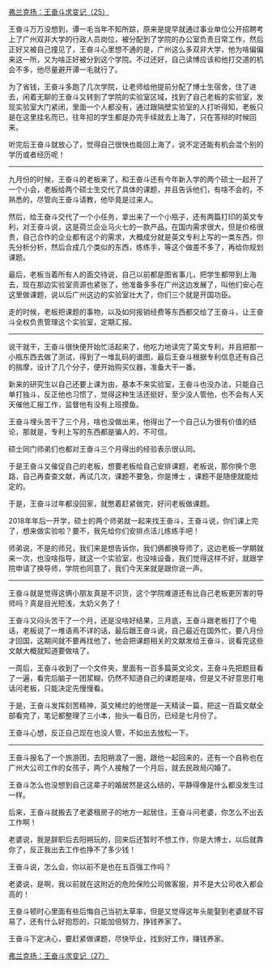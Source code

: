 <p></p><a href="https://zhuanlan.zhihu.com/p/62045067" data-draft-node="block" data-draft-type="link-card" data-image="https://picx.zhimg.com/v2-247bc11d8e95cf363272ac5417420945_qhd.jpg?source=d16d100b" data-image-width="1007" data-image-height="377" class="internal">弗兰克扬：王奋斗求变记（25）</a><p data-pid="sJOsYDaD">王奋斗万万没想到，谭一毛当年不知所踪，原来是提早就通过事业单位公开招聘考上了广州双非大学的行政人员岗位，被分配到了学院的办公室负责日常工作，然后正好又被自己撞见了，王奋斗心里想不通的是，广州这么多双非大学，他为啥偏偏来这一所，又为啥正好被分到这个学院。不过还好，自己读博应该和他打交道的机会不多，他尽量避开谭一毛就行了。</p><p data-pid="CDyxAV3j">为了省钱，王奋斗多跑了几次学院，让老师给他提前分配了博士生宿舍，住了进去，闲着无聊的王奋斗又转到了学院的实验室区域，找到了自己老板的实验室，发现实验室大门紧闭，里面一个人都没有，通过跟隔壁实验室的人打听得知，老板只是在这里挂名而已，往年招的学生都是办完手续就去上海了，只在答辩的时候回来。</p><p data-pid="ZVijfMIJ">听完后王奋斗就放心了，觉得自己很快也能回上海了，说不定还能有机会混个别的学历或者经历呢！</p><hr><p data-pid="fT6tixid">九月份的时候，王奋斗的老板来了，和王奋斗还有今年新入学的两个硕士一起开了一个小会，老板给两个硕士生交代了具体的课题，并且告诉他们，有啥不会的，不熟悉的，尽管向王奋斗请教，他毕竟是过来人。</p><p data-pid="f_L9aiFh">然后，给王奋斗交代了一个小任务，拿出来了一个小瓶子，还有两篇打印的英文专利，对王奋斗说，这是荷兰企业马火七的一款产品，在国内需求很大，但是价格很贵，自己合作的企业都有这个的需求，大概成分就是英文专利上写的一类东西，你先分析分析，然后合成几个类似的东西，练练手，等这个做差不多了，再给你规划课题。</p><p data-pid="2egcNO0J">最后，老板当着所有人的面交待说，自己以前都是图省事儿，把学生都带到上海去，现在那边实验室资源也紧张了，他准备多多在广州这边发展了，叫他们安心在这里做课题，说以后广州这边的实验室壮大了，你们三个就是开国功臣。</p><p data-pid="o7d9Cf9c">走的时候，老板把课题的事物，以及如何报销经费等东西都交给了王奋斗，让王奋斗全权负责管理这个实验室，定期汇报。</p><hr><p data-pid="49AkqdE_">说干就干，王奋斗很快便开始忙活起来了，他吃力地读完了英文专利，并且把那一小瓶东西去做了测试，得到了一堆乱码的谱图，最后王奋斗根据专利信息还有自己的揣摩，设计了几个分子，便开始购买仪器，准备大干一番。</p><p data-pid="CubfYs_-">新来的研究生以自己还要上课为由，基本不来实验室，王奋斗也没办法，只能自己单打独斗，反正他也习惯了，觉得这种生活还挺好，至少没人管他，也不会有人天天催他汇报工作，监督他有没有上班摸鱼。</p><p data-pid="4CR2JzL_">王奋斗埋头苦干了三个月，啥也没做出来，他得出了一个自己认为很有价值的结论，那就是，专利上写的东西都是骗人的，不可信。</p><p data-pid="9sAYpgmM">硕士同门师弟们也都对王奋斗三个月得出的经验表示很认同。</p><p data-pid="VF_Z8M1a">于是王奋斗又催促自己的老板，想要老板给自己安排课题，老板说，那你换个思路，自己再查查文献，再试几次，课题不要急，你是博士 ，课题不是随便就能给定的。</p><p data-pid="KrGlU8Mr">于是，王奋斗过年都没回家，就憋着赶紧做完，好问老板做课题。</p><p data-pid="-bFfsIcB">2018年年后一开学，硕士的两个师弟就一起来找王奋斗，王奋斗说，你们课上完了，想来做实验啦？要不，我先给你们安排点活儿练练手吧！</p><p data-pid="1oWx8Rng">师弟说，不是的师兄，我们来是想告诉你，我们俩都换导师了，这边老板一学期就来一次，也没啥指导，就这一个实验室，也没啥设备，我们觉得这样不好，就跟学院申请了换导师，学院也同意了，我们今天来就是跟你说一声。</p><hr><p data-pid="IVrOYWe8">王奋斗就是觉得这俩小朋友真是不识货，这个学院难道还有比自己老板更厉害的导师吗？真是目光短浅，太奶义务了！</p><p data-pid="XQ25HU9_">王奋斗又闷头苦干了一个月，还是没啥好结果，三月底，王奋斗跟老板打了个电话，老板说了一堆语焉不详的话，最后跟王奋斗说，自己最近在国外忙，要八月份才回国，这期间就不要再找他了，他会把课题相关的文献发给王奋斗，说看完这些文献大概就知道要做啥了。</p><p data-pid="qa6QklAt">一周后，王奋斗收到了一个文件夹，里面有一百多篇英文论文，王奋斗先把题目看了一遍，看完后脑子一团浆糊，仍然不知道自己的课题是啥，但是又不好意思打电话问老板，只能决定先慢慢看。</p><p data-pid="qGrs4oK9">于是，王奋斗发挥刻苦精神，英文稀烂的他愣是一天精读一篇，把这一百篇文献全部看完了，笔记都整理了三小本，抬头一看日历，已经是七月份了。</p><p data-pid="Tz6HH2UP">王奋斗心想，反正自己现在也没人管，不如出去放松一下。</p><hr><p data-pid="c9M_5oA6">王奋斗报名了一个旅游团，去阳朔浪了一圈，跟他一起回来的，还有一个自称也在广州大公司工作的女孩子，两个人接触了一个月后，就去民政局闪婚了。</p><p data-pid="1zjW61Xk">王奋斗怎么也没想到自己这辈子的婚居然是这么结的，平静得像是什么都没发生过一样。</p><p data-pid="RGh_XCfi">后来，王奋斗就搬去了老婆租房子的地方一起居住，王奋斗问老婆，你怎么不出去工作啊！</p><p data-pid="eTNgaxAZ">老婆说，我是辞职后去阳朔玩的，回来后还暂时不想工作，你是大博士，以后就靠你了，反正我出去工作也挣不了多少钱！</p><p data-pid="m9Vr2rCg">王奋斗说，怎么会，你以前不是也在五百强工作吗？</p><p data-pid="2Xs87c4k">老婆说，是啊，我以前就在这附近的危险保险公司做客服，并不是大公司收入都会高的！</p><p data-pid="-6ybXLgR">王奋斗顿时心里面有些后悔自己当初太草率，但是又觉得这年头能娶到老婆就不容易了，还有什么好抱怨的，只能加倍努力，挣钱养家了。</p><p data-pid="E2q7wJSw">王奋斗下定决心，要赶紧做课题，尽快毕业，找到好工作，赚钱养家。</p><a href="https://zhuanlan.zhihu.com/p/62172404" data-draft-node="block" data-draft-type="link-card" data-image="https://pica.zhimg.com/v2-6680bdac6c36cc52b729fd46747897f7_qhd.jpg?source=d16d100b" data-image-width="746" data-image-height="283" class="internal">弗兰克扬：王奋斗求变记（27）</a><p></p>